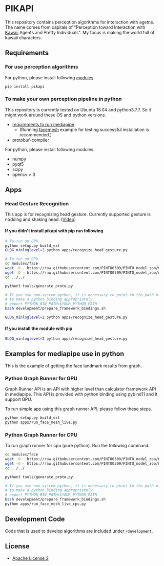 # PIKAPI
This repository contains perception algorithms for interaction with agetns.
The name comes from capitals of "Perception toward Interaction with [Kawaii](https://en.wikipedia.org/wiki/Kawaii) Agents and Pretty Individuals". My focus is making the world full of kawaii characters.

## Requirements
### For use perception algorithms
For python, please install following [modules](requirements.txt).

```sh
pip install pikapi
```

### To make your own perception pipeline in python
This repository is currently tested on Ubuntu 18.04 and python3.7.7.
So it might work around these OS and python versions.

* [requirements to run mediapipe](https://google.github.io/mediapipe/getting_started/install)
  * (Running [facemesh](https://google.github.io/mediapipe/solutions/face_mesh.html) example for testing successful installation is recommended.)
* protobuf-compiler

For python, please install following modules.
* numpy
* pyqt5
* scipy
* opencv > 3

## Apps
### Head Gesture Recognition
This app is for recognizing head gesture.
Currently supported gesture is nodding and shaking head. ([Video](https://www.youtube.com/watch?v=PshPSOAfv0E))

#### If you didn't install pikapi with pip run following

```sh
# To run on GPU.
python setup.py build_ext
GLOG_minloglevel=2 python apps/recognize_head_gesture.py

# To run on CPU.
cd modules/face
wget -O - https://raw.githubusercontent.com/PINTO0309/PINTO_model_zoo/master/030_BlazeFace/05_float16_quantization/download_new.sh | bash
wget -O - https://raw.githubusercontent.com/PINTO0309/PINTO_model_zoo/master/032_FaceMesh/05_float16_quantization/download.sh | bash
cd ../../

python3 tools/generate_proto.py

# If you use non-system python, it is necessary to point to the path of python.
# to make a python binding appropriately.
# export PYTHON_BIN_PATH=$YOUR_PYTHON_PATH
bash development/prepare_framework_bindings.sh

GLOG_minloglevel=2 python apps/recognize_head_gesture.py
```

#### If you install the module with pip
```sh
GLOG_minloglevel=2 python apps/recognize_head_gesture.py
```

## Examples for mediapipe use in python
This is the example of getting the face landmark results from graph.
### Python Graph Runner for GPU
Graph Runner API is an API with higher level than calculator framework API in mediapipe.
This API is provided with python binding using pybind11 and it support GPU.

To run simple app using this graph runner API, please follow these steps.

```sh
python setup.py build_ext
python apps/run_face_mesh_live.py
```

### Python Graph Runner for CPU
To run graph runner for cpu (pure python).
Run the following command.

```sh
cd modules/face
wget -O - https://raw.githubusercontent.com/PINTO0309/PINTO_model_zoo/master/030_BlazeFace/05_float16_quantization/download_new.sh | bash
wget -O - https://raw.githubusercontent.com/PINTO0309/PINTO_model_zoo/master/032_FaceMesh/05_float16_quantization/download.sh | bash
cd ../../

python3 tools/generate_proto.py

# If you use non-system python, it is necessary to point to the path of python.
# to make a python binding appropriately.
# export PYTHON_BIN_PATH=$YOUR_PYTHON_PATH
bash development/prepare_framework_bindings.sh
python apps/run_face_mesh_live_cpu.py
```

## Development Code
Code that is used to develop algorithms are included under `/development`.

## License
* [Apache License 2](https://www.apache.org/licenses/LICENSE-2.0)